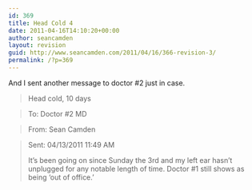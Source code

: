 ```yaml
---
id: 369
title: Head Cold 4
date: 2011-04-16T14:10:20+00:00
author: seancamden
layout: revision
guid: http://www.seancamden.com/2011/04/16/366-revision-3/
permalink: /?p=369
---
```

And I sent another message to doctor #2 just in case.

> Head cold, 10 days
  
> To: Doctor #2 MD
  
> From: Sean Camden
  
> Sent: 04/13/2011 11:49 AM
> 
> It&#8217;s been going on since Sunday the 3rd and my left ear hasn&#8217;t unplugged for any notable length of time. Doctor #1 still shows as being &#8216;out of office.&#8217;